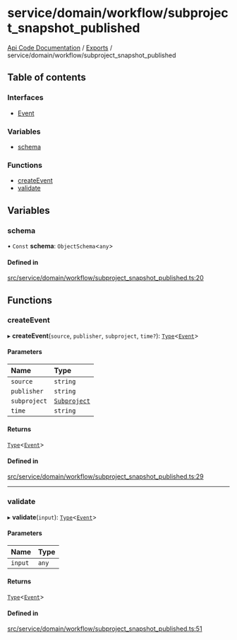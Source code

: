 # service/domain/workflow/subproject\_snapshot\_published
 
[Api Code Documentation](../README.md) / [Exports](../modules.md) / service/domain/workflow/subproject\_snapshot\_published

## Table of contents

### Interfaces

- [Event](../interfaces/service_domain_workflow_subproject_snapshot_published.Event.md)

### Variables

- [schema](service_domain_workflow_subproject_snapshot_published.md#schema)

### Functions

- [createEvent](service_domain_workflow_subproject_snapshot_published.md#createevent)
- [validate](service_domain_workflow_subproject_snapshot_published.md#validate)

## Variables

### schema

• `Const` **schema**: `ObjectSchema`\<`any`\>

#### Defined in

[src/service/domain/workflow/subproject_snapshot_published.ts:20](https://github.com/openkfw/TruBudget/blob/d2b440c/api/src/service/domain/workflow/subproject_snapshot_published.ts#L20)

## Functions

### createEvent

▸ **createEvent**(`source`, `publisher`, `subproject`, `time?`): [`Type`](result.md#type)\<[`Event`](../interfaces/service_domain_workflow_subproject_snapshot_published.Event.md)\>

#### Parameters

| Name | Type |
| :------ | :------ |
| `source` | `string` |
| `publisher` | `string` |
| `subproject` | [`Subproject`](../interfaces/service_domain_workflow_subproject.Subproject.md) |
| `time` | `string` |

#### Returns

[`Type`](result.md#type)\<[`Event`](../interfaces/service_domain_workflow_subproject_snapshot_published.Event.md)\>

#### Defined in

[src/service/domain/workflow/subproject_snapshot_published.ts:29](https://github.com/openkfw/TruBudget/blob/d2b440c/api/src/service/domain/workflow/subproject_snapshot_published.ts#L29)

___

### validate

▸ **validate**(`input`): [`Type`](result.md#type)\<[`Event`](../interfaces/service_domain_workflow_subproject_snapshot_published.Event.md)\>

#### Parameters

| Name | Type |
| :------ | :------ |
| `input` | `any` |

#### Returns

[`Type`](result.md#type)\<[`Event`](../interfaces/service_domain_workflow_subproject_snapshot_published.Event.md)\>

#### Defined in

[src/service/domain/workflow/subproject_snapshot_published.ts:51](https://github.com/openkfw/TruBudget/blob/d2b440c/api/src/service/domain/workflow/subproject_snapshot_published.ts#L51)
